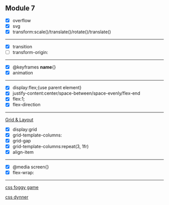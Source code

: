 ## Module 7

- [x] overflow
- [x] svg
- [x] transform:scale()/translate()/rotate()/translate()
------------------------------------------------------
- [x] transition
- [ ] transform-origin:
-------------------------------------------------------
- [x] @keyframes __name__{}
- [x] animation

-----------------------------------------------------
- [x] display:flex;{use parent element}
- [x] justify-content:center/space-between/space-evenly/flex-end
- [x] flex:1;
- [x] flex-direction

-------------------------------------------------------
[Grid & Layout](https://visme.co/blog/layout-design/)

- [x] display:grid
- [x] grid-template-columns:
- [x] grid-gap
- [x] grid-template-columns:repeat(3, 1fr)
- [x] align-item

-----------------------------------------------------------
- [x] @media screen{}
- [x] flex-wrap:
-----------------------------------------------------------

[css foggy game](https://flexboxfroggy.com/)

[css dynner](https://flukeout.github.io/)

